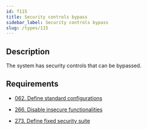 ```yaml
---
id: f115
title: Security controls bypass
sidebar_label: Security controls bypass
slug: /types/115
---
```


## Description

The system has security controls
that can be bypassed.

## Requirements

- [062. Define standard configurations](/criteria/architecture/062)

- [266. Disable insecure functionalities](/criteria/architecture/266)

- [273. Define fixed security suite](/criteria/system/273)
